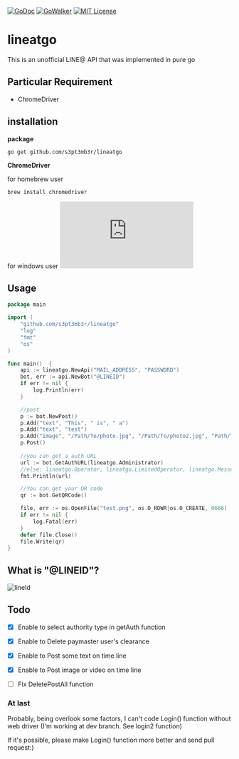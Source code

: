[![GoDoc](https://godoc.org/github.com/s3pt3mb3r/lineatgo?status.svg)](https://godoc.org/github.com/s3pt3mb3r/lineatgo)
[![GoWalker](http://gowalker.org/api/v1/badge)](https://gowalker.org/github.com/s3pt3mb3r/lineatgo)
[![MIT License](http://img.shields.io/badge/license-MIT-blue.svg?style=flat)](LICENSE)
# lineatgo
This is an unofficial LINE@ API that was implemented in pure go

## Particular Requirement
- ChromeDriver

## installation
**package**
```
go get github.com/s3pt3mb3r/lineatgo
```
**ChromeDriver**

for homebrew user
```
brew install chromedriver
```
for windows user
![Download link](http://chromedriver.storage.googleapis.com/index.html?path=2.25/)

## Usage
```go
package main

import (
    "github.com/s3pt3mb3r/lineatgo"
    "log"
    "fmt"
    "os"
)

func main()  {
    api := lineatgo.NewApi("MAIL_ADDRESS", "PASSWORD")
    bot, err := api.NewBot("@LINEID")
    if err != nil {
        log.Println(err)
    }

    //post
    p := bot.NewPost()
    p.Add("text", "This", " is", " a")
	p.Add("text", "test")
	p.Add("image", "/Path/To/photo.jpg", "/Path/To/photo2.jpg", "Path/To/video.mp4")
    p.Post()
    
    //you can get a auth URL
    url := bot.GetAuthURL(lineatgo.Administrator)
    //else: lineatgo.Operator, lineatgo.LimitedOperator, lineatgo.Messenger
    fmt.Println(url)

    //You can get your QR code
    qr := bot.GetQRCode()

    file, err := os.OpenFile("test.png", os.O_RDWR|os.O_CREATE, 0666)
    if err != nil {
        log.Fatal(err)
    }
    defer file.Close()
    file.Write(qr)
}
```

## What is "@LINEID"?
![lineId](https://user-images.githubusercontent.com/33578715/33206339-35ebeb4a-d14d-11e7-94cd-a1b8a69d4031.jpg)

## Todo
- [x] Enable to select authority type in getAuth function
- [x] Enable to Delete paymaster user's clearance
- [x] Enable to Post some text on time line
- [x] Enable to Post image or video on time line
- [ ] Fix DeletePostAll function



### At last
Probably, being overlook some factors, I can't code Login() function without web driver
(I'm working at dev branch. See login2 function)

If it's possible, please make Login() function more better and send pull request:)
